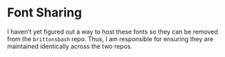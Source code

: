 # Font Sharing

I haven't yet figured out a way to host these fonts so they can be removed from the `brittonsbash` repo. Thus, I am responsible for ensuring they are maintained identically across the two repos.
